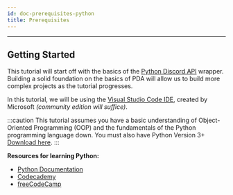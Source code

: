 ```yaml
---
id: doc-prerequisites-python
title: Prerequisites
---
```


---

## Getting Started

This tutorial will start off with the basics of the [Python Discord API](https://github.com/DV8FromTheWorld/JDA) wrapper. Building a solid foundation on the basics of PDA will allow us to build more complex projects as the tutorial progresses.

In this tutorial, we will be using the [Visual Studio Code IDE](https://code.visualstudio.com/download), created by Microsoft _(community edition will suffice)_.

:::caution
This tutorial assumes you have a basic understanding of Object-Oriented Programming (OOP) and the fundamentals of the Python programming language down. You must also have Python Version 3+ [Download here](https://www.python.org/downloads/).
:::

**Resources for learning Python:**

- [Python Documentation](https://docs.python.org/3/)
- [Codecademy](https://www.codecademy.com/catalog/language/python)
- [freeCodeCamp](https://www.youtube.com/watch?v=rfscVS0vtbw)
